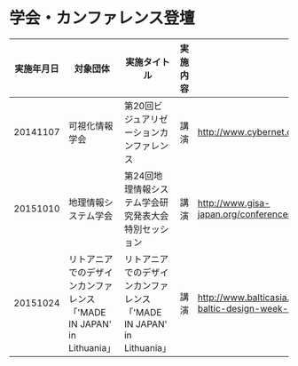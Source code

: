 # 学会・カンファレンス登壇


実施年月日 | 対象団体 | 実施タイトル | 実施内容 | 関連URL
-------- | --------- | --------- | --------- | ---------
20141107 | 可視化情報学会 | 第20回ビジュアリゼーションカンファレンス | 講演 | http://www.cybernet.co.jp/avs/seminar_event/conf/20/
20151010 | 地理情報システム学会 | 第24回地理情報システム学会研究発表大会 特別セッション | 講演 | http://www.gisa-japan.org/conferences/conference24.html
20151024 | リトアニアでのデザインカンファレンス「'MADE IN JAPAN' in Lithuania」 | リトアニアでのデザインカンファレンス「'MADE IN JAPAN' in Lithuania」 | 講演 | http://www.balticasia.lt/en/naujienos/japonija/japan-baltic-design-week-made-in-japan-is-coming/
